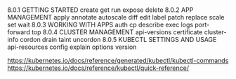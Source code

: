 # 

8.0.1 GETTING STARTED
create get run expose delete
8.0.2 APP MANAGEMENT
apply annotate autoscale diff edit label patch replace scale set wait
8.0.3 WORKING WITH APPS
auth cp describe exec logs port-forward top
8.0.4 CLUSTER MANAGEMENT
api-versions certificate cluster-info cordon drain taint uncordon
8.0.5 KUBECTL SETTINGS AND USAGE
api-resources config explain options version

https://kubernetes.io/docs/reference/generated/kubectl/kubectl-commands
https://kubernetes.io/docs/reference/kubectl/quick-reference/